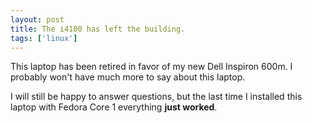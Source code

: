 ```yaml
---
layout: post
title: The i4100 has left the building.
tags: ['linux']
---
```


This laptop has been retired in favor of my new Dell Inspiron 600m. I
probably won't have much more to say about this laptop.

I will still be happy to answer questions, but the last time I installed
this laptop with Fedora Core 1 everything <b>just worked</b>.

